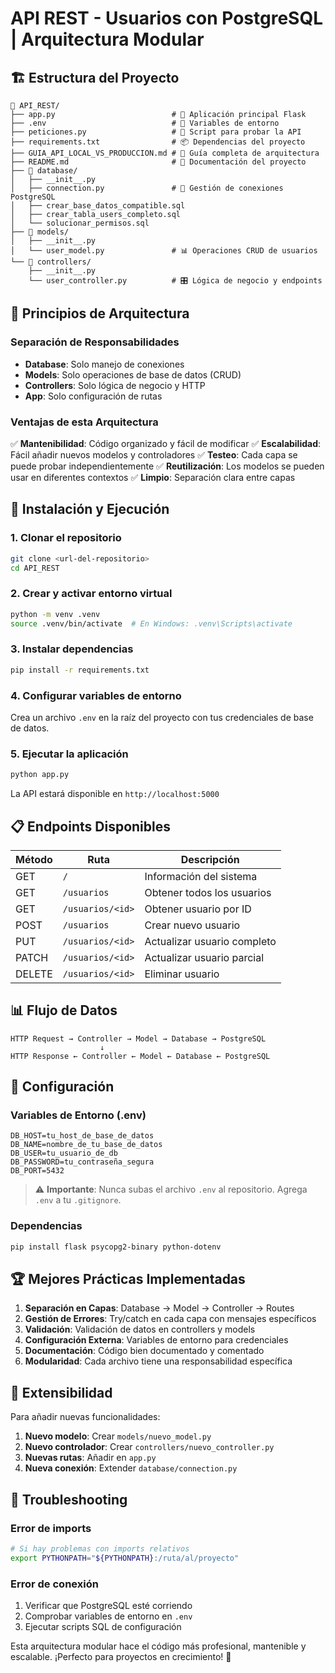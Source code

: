 # API REST - Usuarios con PostgreSQL | Arquitectura Modular

## 🏗️ Estructura del Proyecto

```
📁 API_REST/
├── app.py                          # 🚀 Aplicación principal Flask
├── .env                            # 🔐 Variables de entorno
├── peticiones.py                   # 🧪 Script para probar la API
├── requirements.txt                # 📦 Dependencias del proyecto
├── GUIA_API_LOCAL_VS_PRODUCCION.md # 📖 Guía completa de arquitectura
├── README.md                       # 📖 Documentación del proyecto
├── 📁 database/
│   ├── __init__.py
│   ├── connection.py               # 🔌 Gestión de conexiones PostgreSQL
│   ├── crear_base_datos_compatible.sql
│   ├── crear_tabla_users_completo.sql
│   └── solucionar_permisos.sql
├── 📁 models/
│   ├── __init__.py
│   └── user_model.py               # 📊 Operaciones CRUD de usuarios
└── 📁 controllers/
    ├── __init__.py
    └── user_controller.py          # 🎛️ Lógica de negocio y endpoints
```

## 🎯 Principios de Arquitectura

### **Separación de Responsabilidades**
- **Database**: Solo manejo de conexiones
- **Models**: Solo operaciones de base de datos (CRUD)
- **Controllers**: Solo lógica de negocio y HTTP
- **App**: Solo configuración de rutas

### **Ventajas de esta Arquitectura**

✅ **Mantenibilidad**: Código organizado y fácil de modificar
✅ **Escalabilidad**: Fácil añadir nuevos modelos y controladores
✅ **Testeo**: Cada capa se puede probar independientemente
✅ **Reutilización**: Los modelos se pueden usar en diferentes contextos
✅ **Limpio**: Separación clara entre capas

## 🚀 Instalación y Ejecución

### 1. Clonar el repositorio
```bash
git clone <url-del-repositorio>
cd API_REST
```

### 2. Crear y activar entorno virtual
```bash
python -m venv .venv
source .venv/bin/activate  # En Windows: .venv\Scripts\activate
```

### 3. Instalar dependencias
```bash
pip install -r requirements.txt
```

### 4. Configurar variables de entorno
Crea un archivo `.env` en la raíz del proyecto con tus credenciales de base de datos.

### 5. Ejecutar la aplicación
```bash
python app.py
```

La API estará disponible en `http://localhost:5000`

## 📋 Endpoints Disponibles

| Método | Ruta | Descripción |
|--------|------|-------------|
| GET | `/` | Información del sistema |
| GET | `/usuarios` | Obtener todos los usuarios |
| GET | `/usuarios/<id>` | Obtener usuario por ID |
| POST | `/usuarios` | Crear nuevo usuario |
| PUT | `/usuarios/<id>` | Actualizar usuario completo |
| PATCH | `/usuarios/<id>` | Actualizar usuario parcial |
| DELETE | `/usuarios/<id>` | Eliminar usuario |

## 📊 Flujo de Datos

```
HTTP Request → Controller → Model → Database → PostgreSQL
                    ↓
HTTP Response ← Controller ← Model ← Database ← PostgreSQL
```

## 🔧 Configuración

### Variables de Entorno (.env)
```env
DB_HOST=tu_host_de_base_de_datos
DB_NAME=nombre_de_tu_base_de_datos
DB_USER=tu_usuario_de_db
DB_PASSWORD=tu_contraseña_segura
DB_PORT=5432
```

> ⚠️ **Importante**: Nunca subas el archivo `.env` al repositorio. Agrega `.env` a tu `.gitignore`.

### Dependencias
```bash
pip install flask psycopg2-binary python-dotenv
```

## 🏆 Mejores Prácticas Implementadas

1. **Separación en Capas**: Database → Model → Controller → Routes
2. **Gestión de Errores**: Try/catch en cada capa con mensajes específicos
3. **Validación**: Validación de datos en controllers y models
4. **Configuración Externa**: Variables de entorno para credenciales
5. **Documentación**: Código bien documentado y comentado
6. **Modularidad**: Cada archivo tiene una responsabilidad específica

## 🔄 Extensibilidad

Para añadir nuevas funcionalidades:

1. **Nuevo modelo**: Crear `models/nuevo_model.py`
2. **Nuevo controlador**: Crear `controllers/nuevo_controller.py`  
3. **Nuevas rutas**: Añadir en `app.py`
4. **Nueva conexión**: Extender `database/connection.py`

## 🐛 Troubleshooting

### Error de imports
```bash
# Si hay problemas con imports relativos
export PYTHONPATH="${PYTHONPATH}:/ruta/al/proyecto"
```

### Error de conexión
1. Verificar que PostgreSQL esté corriendo
2. Comprobar variables de entorno en `.env`
3. Ejecutar scripts SQL de configuración

Esta arquitectura modular hace el código más profesional, mantenible y escalable. ¡Perfecto para proyectos en crecimiento! 🎉